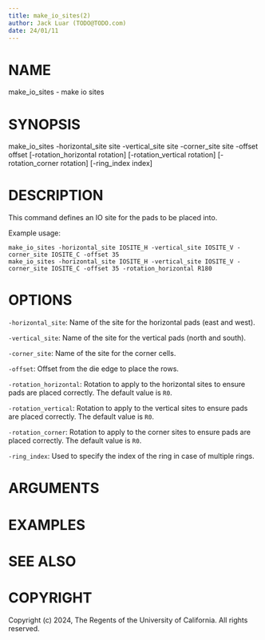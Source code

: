 ```yaml
---
title: make_io_sites(2)
author: Jack Luar (TODO@TODO.com)
date: 24/01/11
---
```


# NAME

make_io_sites - make io sites

# SYNOPSIS

make_io_sites 
    -horizontal_site site
    -vertical_site site
    -corner_site site
    -offset offset
    [-rotation_horizontal rotation]
    [-rotation_vertical rotation]
    [-rotation_corner rotation]
    [-ring_index index]


# DESCRIPTION

This command defines an IO site for the pads to be placed into.

Example usage:

```
make_io_sites -horizontal_site IOSITE_H -vertical_site IOSITE_V -corner_site IOSITE_C -offset 35
make_io_sites -horizontal_site IOSITE_H -vertical_site IOSITE_V -corner_site IOSITE_C -offset 35 -rotation_horizontal R180
```

# OPTIONS

`-horizontal_site`:  Name of the site for the horizontal pads (east and west).

`-vertical_site`:  Name of the site for the vertical pads (north and south).

`-corner_site`:  Name of the site for the corner cells.

`-offset`:  Offset from the die edge to place the rows.

`-rotation_horizontal`:  Rotation to apply to the horizontal sites to ensure pads are placed correctly. The default value is `R0`.

`-rotation_vertical`:  Rotation to apply to the vertical sites to ensure pads are placed correctly. The default value is `R0`.

`-rotation_corner`:  Rotation to apply to the corner sites to ensure pads are placed correctly. The default value is `R0`.

`-ring_index`:  Used to specify the index of the ring in case of multiple rings.

# ARGUMENTS

# EXAMPLES

# SEE ALSO

# COPYRIGHT

Copyright (c) 2024, The Regents of the University of California. All rights reserved.
